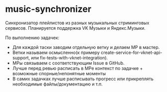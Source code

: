 # music-synchronizer
Синхронизатор плейлистов из разных музыкальных стриминговых сервисов.
Планируется поддержка VK Музыки и Яндекс.Музыки.

По выполнению задачек:
- Для каждой таски заводим отдельную ветку и делаем МР в мастер.
- Ветки называем осмысленно(к примеру create-service-for-vknet-api-support, или fix-tests-with-vknet-integration).
- МРы связываем с соответствующим Issue в GitHub.
- Лучше перед ревью расписать в МРе контекст по задачке + возможные спорные/непонятные моменты
- В самих задачках лучше расписывать прогресс или прикреплять необходимые файлы/документацию и т.п.
